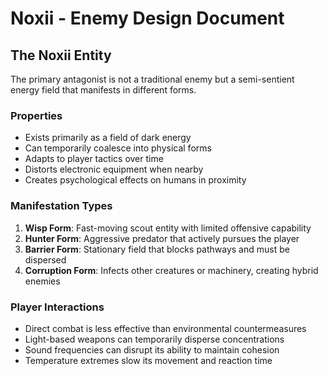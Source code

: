 # Noxii - Enemy Design Document

## The Noxii Entity

The primary antagonist is not a traditional enemy but a semi-sentient energy field that manifests in different forms.

### Properties

- Exists primarily as a field of dark energy
- Can temporarily coalesce into physical forms
- Adapts to player tactics over time
- Distorts electronic equipment when nearby
- Creates psychological effects on humans in proximity

### Manifestation Types

1. **Wisp Form**: Fast-moving scout entity with limited offensive capability
2. **Hunter Form**: Aggressive predator that actively pursues the player
3. **Barrier Form**: Stationary field that blocks pathways and must be dispersed
4. **Corruption Form**: Infects other creatures or machinery, creating hybrid enemies

### Player Interactions

- Direct combat is less effective than environmental countermeasures
- Light-based weapons can temporarily disperse concentrations
- Sound frequencies can disrupt its ability to maintain cohesion
- Temperature extremes slow its movement and reaction time
